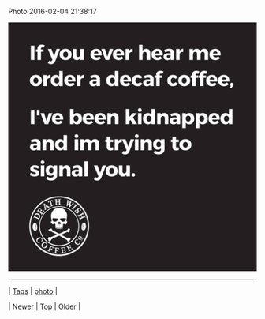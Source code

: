 <!--
title: Photo 2016-02-04 21
date: 2020-06-28T15:27:00.106Z
tags: photo
-->


Photo 2016-02-04 21:38:17

![](138688286469-0.jpg)

<!--BOTTOM-POST-NAVIGATION-->
---

| [Tags](tags.md) | [photo](tag-photo.md) |

| [Newer](138596681719.md) | [Top](index.md) | [Older](138688588134.md) |